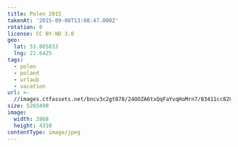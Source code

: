 ```yaml
---
title: Polen 2015
takenAt: '2015-09-08T13:08:47.000Z'
rotation: 0
license: CC BY-ND 3.0
geo:
  lat: 53.805833
  lng: 21.6425
tags:
  - polen
  - poland
  - urlaub
  - vacation
url: >-
  //images.ctfassets.net/bncv3c2gt878/24OOZA6txQqFaYvqHoMrn7/83411cc828b38c494c7e5c3c036d9b81/polen-2015_25957554975_o
size: 5265490
image:
  width: 2868
  height: 4310
contentType: image/jpeg
---
```


